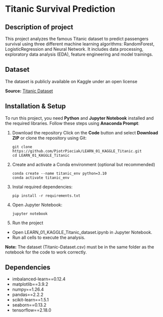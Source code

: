 # Titanic Survival Prediction
## Description of project
This project analyzes the famous Titanic dataset to predict passengers survival using three different machine learning algorithms: RandomForest, LogisticRegression and Neural Network. It includes data processing, exploratory data analysis (EDA), feature engineering and model trainings.
## Dataset 
The dataset is publicly available on Kaggle under an open license

**Source:** [Titanic Dataset](https://www.kaggle.com/datasets/yasserh/titanic-dataset)
## Installation & Setup
To run this project, you need **Python** and **Jupyter Notebook** installed and the required libraries. Follow these steps using **Anaconda Prompt**:

1. Download the repository
Click on the **Code** button and select **Download ZIP** or clone the repository using Git:	
 	```
	git clone https://github.com/PiotrPieciak/LEARN_01_KAGGLE_Titanic.git
	cd LEARN_01_KAGGLE_Titanic
 	```
  
3. Create and activate a Conda environment (optional but recommended)
	```
	conda create --name titanic_env python=3.10
	conda activate titanic_env
	```
 
4. Instal required dependencies:
	```
	pip install -r requirements.txt
 	```
 
5. Open Jupyter Notebook:
	```
 	jupyter notebook
  	```
 
6. Run the project
* Open LEARN_01_KAGGLE_Titanic_dataset.ipynb in Jupyter Notebook.
* Run all cells to execute the analysis.

**Note:**  The dataset (Titanic-Dataset.csv) must be in the same folder as the notebook for the code to work correctly.

## Dependencies
* imbalanced-learn==0.12.4
* matplotlib==3.9.2
* numpy==1.26.4
* pandas==2.2.2
* scikit-learn==1.5.1
* seaborn==0.13.2
* tensorflow==2.18.0
